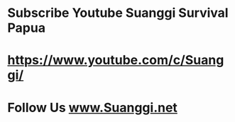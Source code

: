 # Subscribe Youtube Suanggi Survival Papua
# https://www.youtube.com/c/Suanggi/
# Follow Us www.Suanggi.net
